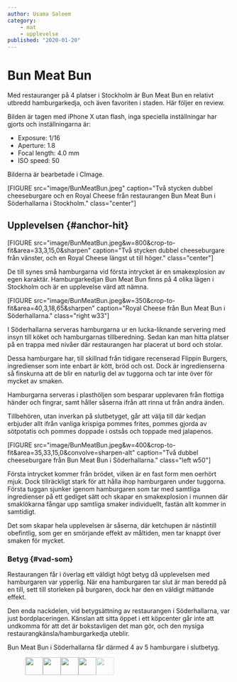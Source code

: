 ```yaml
---
author: Usama Saleem
category:
    - mat
    - upplevelse
published: "2020-01-20"
---
```

Bun Meat Bun
==================================

Med restauranger på 4 platser i Stockholm är Bun Meat Bun en relativt utbredd hamburgarkedja, och även favoriten i staden. Här följer en review.

<!--more-->

Bilden är tagen med iPhone X utan flash, inga speciella inställningar har gjorts och inställningarna är:  
- Exposure: 1/16  
- Aperture: 1.8  
- Focal length: 4.0 mm  
- ISO speed: 50  

Bilderna är bearbetade i CImage.

[FIGURE src="image/BunMeatBun.jpeg" caption="Två stycken dubbel cheeseburgare och en Royal Cheese från restaurangen Bun Meat Bun i Söderhallarna i Stockholm." class="center"]

Upplevelsen {#anchor-hit}
-----------------------------------

[FIGURE src="image/BunMeatBun.jpeg&w=800&crop-to-fit&area=33,3,15,0&sharpen" caption="Två stycken dubbel cheeseburgare från vänster, och en Royal Cheese längst ut till höger." class="center"]

De till synes små hamburgarna vid första intrycket är en smakexplosion av egen karaktär. Hamburgarkedjan Bun Meat Bun finns på 4 olika lägen i Stockholm och är en upplevelse värd att nämna.

[FIGURE src="image/BunMeatBun.jpeg&w=350&crop-to-fit&area=40,3,18,65&sharpen" caption="Royal Cheese från Bun Meat Bun i Söderhallarna." class="right w33"]

I Söderhallarna serveras hamburgarna ur en lucka-liknande servering med insyn till köket och hamburgarnas tillberedning. Sedan kan man hitta platser på en trappa med nivåer där restaurangen har placerat ut bord och stolar.

Dessa hamburgare har, till skillnad från tidigare recenserad Flippin Burgers, ingredienser som inte enbart är kött, bröd och ost. Dock är ingredienserna så finskurna att de blir en naturlig del av tuggorna och tar inte över för mycket av smaken.

Hamburgarna serveras i plasthöljen som besparar upplevaren från flottiga händer och fingrar, samt håller såserna ifrån att rinna ut från andra änden.

Tillbehören, utan inverkan på slutbetyget, går att välja till där kedjan erbjuder allt ifrån vanliga krispiga pommes frites, pommes gjorda av sötpotatis och pommes doppade i ostsås och toppade med jalapenos.

[FIGURE src="image/BunMeatBun.jpeg&w=400&crop-to-fit&area=35,33,15,0&convolve=sharpen-alt" caption="Två dubbel cheeseburgare från Bun Meat Bun i Söderhallarna." class="left w50"]

Första intrycket kommer från brödet, vilken är en fast form men oerhört mjuk. Dock tillräckligt stark för att hålla ihop hamburgaren under tuggorna. Första tuggan sjunker igenom hamburgaren som tar med samtliga ingredienser på ett gediget sätt och skapar en smakexplosion i munnen där smaklökarna fångar upp samtliga smaker individuellt, fastän allt kommer in samtidigt.

Det som skapar hela upplevelsen är såserna, där ketchupen är nästintill obefintlig, som ger en smörjande effekt av måltiden, men tar knappt över smaken för mycket.

### Betyg {#vad-som}

Restaurangen får i överlag ett väldigt högt betyg då upplevelsen med hamburgaren var ypperlig. När ena hamburgaren tar slut är man beredd på en till, sett till storleken på burgaren, dock har den en väldigt mättande effekt.

Den enda nackdelen, vid betygsättning av restaurangen i Söderhallarna, var just bordplaceringen. Känslan att sitta öppet i ett köpcenter går inte att undkomma för att det är bokstavligen det man gör, och den mysiga restaurangkänsla/hamburgarkedja uteblir.

Bun Meat Bun i Söderhallarna får därmed 4 av 5 hamburgare i slutbetyg.

<figure class="figure" style="width: 200px;">
    <img src="image/burger.png" style="width: 40px; height: 40px; float: left;">
    <img src="image/burger.png" style="width: 40px; height: 40px; float: left;">
    <img src="image/burger.png" style="width: 40px; height: 40px; float: left;">
    <img src="image/burger.png" style="width: 40px; height: 40px; float: left;">
    <img src="image/burger.png" style="width: 40px; height: 40px; float: left; opacity: 0.5;">
</figure>
